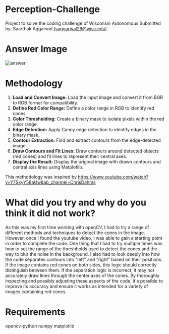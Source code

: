 # Perception-Challenge

Project to solve the coding challenge of Wisconsin Autonomous 
Submitted by: Saarthak Aggarwal (saggarwal29@wisc.edu)


# Answer Image

![answer](https://github.com/SaarSaar223/Perception-Challenge/assets/92472323/4b9d507a-03ba-4c1f-aa19-dec5c310e383)

# Methodology 

1. **Load and Convert Image:** Load the input image and convert it from BGR to RGB format for compatibility.
2. **Define Red Color Range:** Define a color range in RGB to identify red cones.
3. **Color Thresholding:** Create a binary mask to isolate pixels within the red color range.
4. **Edge Detection:** Apply Canny edge detection to identify edges in the binary mask.
5. **Contour Extraction:** Find and extract contours from the edge-detected image.
6. **Draw Contours and Fit Lines:** Draw contours around detected objects (red cones) and fit lines to represent their central axes.
7. **Display the Result:** Display the original image with drawn contours and central axis lines using Matplotlib.

This methodology was inspired by https://www.youtube.com/watch?v=Y7SkyY58aUw&ab_channel=ChrisDahms

# What did you try and why do you think it did not work?

As this was my first time working with openCV, I had to try a range of different methods and techniques to detect the cones in the image. However, once I found the youtube video, I was able to gain a starting point in order to complete the code. One thing that I had to try multiple times was how to set the range of the threshholds used to detect the cones and the way to blur the noise in the background. I also had to look deeply into how the code separates contours into "left" and "right" based on their positions. If the image contains red cones on both sides, this logic should correctly distinguish between them. If the separation logic is incorrect, it may not accurately draw lines through the center axes of the cones. By thoroughly inspecting and possibly adjusting these aspects of the code, it's possible to improve its accuracy and ensure it works as intended for a variety of images containing red cones.

# Requirements

opencv-python
numpy
matplotlib
